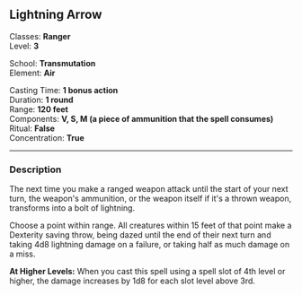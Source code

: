 ## Lightning Arrow

Classes: **Ranger**  
Level: **3**  

School: **Transmutation**  
Element: **Air**  

Casting Time: **1 bonus action**  
Duration: **1 round**  
Range: **120 feet**  
Components: **V, S, M (a piece of ammunition that the spell consumes)**  
Ritual: **False**  
Concentration: **True**  

------

### Description

The next time you make a ranged weapon attack until the start of your next turn, the weapon's ammunition, or the weapon itself if it's a thrown weapon, transforms into a bolt of lightning.

Choose a point within range. All creatures within 15 feet of that point make a Dexterity saving throw, being dazed until the end of their next turn and taking 4d8 lightning damage on a failure, or taking half as much damage on a miss.

**At Higher Levels:** When you cast this spell using a spell slot of 4th level or higher, the damage increases by 1d8 for each slot level above 3rd.